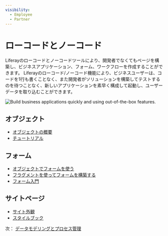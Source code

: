 ```yaml
---
visibility:
  - Employee
  - Partner
---
```

# ローコードとノーコード

Liferayのローコードとノーコードツールにより、開発者でなくてもページを構築し、ビジネスアプリケーション、フォーム、ワークフローを作成することができます。 Liferayのローコード/ノーコード機能により、ビジネスユーザーは、コードを1行も書くことなく、また開発者がソリューションを構築してテストするのを待つことなく、新しいアプリケーションを素早く構成して起動し、ユーザーデータを取り込むことができます。

![Build business applications quickly and using out-of-the-box features.](./low-code-no-code-application-building/images/01.png)

## オブジェクト

* [オブジェクトの概要](https://learn.liferay.com/w/dxp/building-applications/objects) 
* [チュートリアル](https://learn.liferay.com/w/dxp/building-applications/objects) 

## フォーム

* [オブジェクトでフォームを使う](https://learn.liferay.com/w/dxp/building-applications/objects/using-forms-with-objects) 
* [フラグメントを使ってフォームを構築する](https://learn.liferay.com/w/dxp/building-applications/objects/using-fragments-to-build-forms) 
* [フォーム入門](https://learn.liferay.com/w/dxp/process-automation/forms/introduction-to-forms) 

## サイトページ

* [サイト外観](https://learn.liferay.com/w/dxp/site-building/site-appearance/site-appearance) 
* [スタイルブック](https://learn.liferay.com/w/dxp/site-building/site-appearance/style-books/using-a-style-book-to-standardize-site-appearance) 

次： [データモデリングとプロセス管理](./data-modeling-and-process-management.md) 
